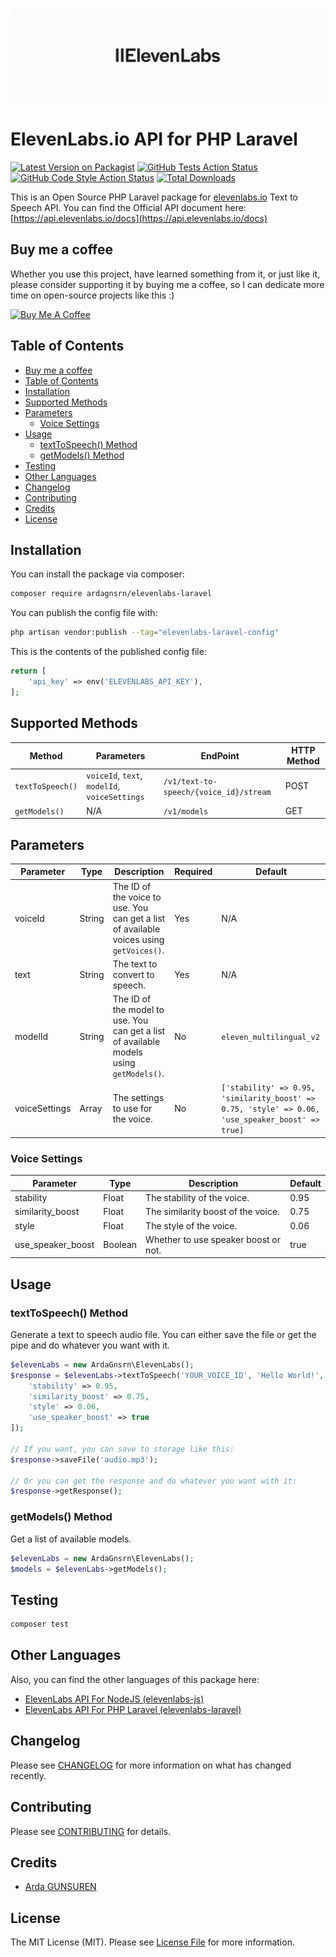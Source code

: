 ![elevenlabs-js](https://raw.githubusercontent.com/ardagnsrn/elevenlabs-js/master/banner.png)

ElevenLabs.io API for PHP Laravel
============
[![Latest Version on Packagist](https://img.shields.io/packagist/v/ardagnsrn/elevenlabs-laravel.svg?style=flat-square)](https://packagist.org/packages/ardagnsrn/elevenlabs-laravel)
[![GitHub Tests Action Status](https://img.shields.io/github/actions/workflow/status/ardagnsrn/elevenlabs-laravel/run-tests.yml?branch=main&label=tests&style=flat-square)](https://github.com/ardagnsrn/elevenlabs-laravel/actions?query=workflow%3Arun-tests+branch%3Amain)
[![GitHub Code Style Action Status](https://img.shields.io/github/actions/workflow/status/ardagnsrn/elevenlabs-laravel/fix-php-code-style-issues.yml?branch=main&label=code%20style&style=flat-square)](https://github.com/ardagnsrn/elevenlabs-laravel/actions?query=workflow%3A"Fix+PHP+code+style+issues"+branch%3Amain)
[![Total Downloads](https://img.shields.io/packagist/dt/ardagnsrn/elevenlabs-laravel.svg?style=flat-square)](https://packagist.org/packages/ardagnsrn/elevenlabs-laravel)

This is an Open Source PHP Laravel package for [elevenlabs.io](https://elevenlabs.io) Text to Speech API. You can
find the Official API document here: [https://api.elevenlabs.io/docs](https://api.elevenlabs.io/docs)

## Buy me a coffee

Whether you use this project, have learned something from it, or just like it, please consider supporting it by buying
me a coffee, so I can dedicate more time on open-source projects like this :)

<a href="https://www.buymeacoffee.com/ardagnsrn" target="_blank"><img src="https://www.buymeacoffee.com/assets/img/custom_images/orange_img.png" alt="Buy Me A Coffee" style="height: auto !important;width: auto !important;" ></a>

## Table of Contents

- [Buy me a coffee](#buy-me-a-coffee)
- [Table of Contents](#table-of-contents)
- [Installation](#installation)
- [Supported Methods](#supported-methods)
- [Parameters](#parameters)
  - [Voice Settings](#voice-settings)
- [Usage](#usage)
  - [textToSpeech() Method](#texttospeech-method)
  - [getModels() Method](#getmodels-method)
- [Testing](#testing)
- [Other Languages](#other-languages)
- [Changelog](#changelog)
- [Contributing](#contributing)
- [Credits](#credits)
- [License](#license)

## Installation

You can install the package via composer:

```bash
composer require ardagnsrn/elevenlabs-laravel
```

You can publish the config file with:

```bash
php artisan vendor:publish --tag="elevenlabs-laravel-config"
```

This is the contents of the published config file:

```php
return [
    'api_key' => env('ELEVENLABS_API_KEY'),
];
```

## Supported Methods

| Method           | Parameters                                    | EndPoint                               | HTTP Method |
|------------------|-----------------------------------------------|----------------------------------------|-------------|
| `textToSpeech()` | `voiceId`, `text`, `modelId`, `voiceSettings` | `/v1/text-to-speech/{voice_id}/stream` | POST        |
| `getModels()`    | N/A                                           | `/v1/models`                           | GET         |

## Parameters

| Parameter     | Type   | Description                                                                             | Required | Default                                                                                           |
|---------------|--------|-----------------------------------------------------------------------------------------|----------|---------------------------------------------------------------------------------------------------|
| voiceId       | String | The ID of the voice to use. You can get a list of available voices using `getVoices()`. | Yes      | N/A                                                                                               |
| text          | String | The text to convert to speech.                                                          | Yes      | N/A                                                                                               |
| modelId       | String | The ID of the model to use. You can get a list of available models using `getModels()`. | No       | `eleven_multilingual_v2`                                                                          |
| voiceSettings | Array  | The settings to use for the voice.                                                      | No       | `['stability' => 0.95, 'similarity_boost' => 0.75, 'style' => 0.06, 'use_speaker_boost' => true]` |

### Voice Settings

| Parameter         | Type    | Description                          | Default |
|-------------------|---------|--------------------------------------|---------|
| stability         | Float   | The stability of the voice.          | 0.95    |
| similarity_boost  | Float   | The similarity boost of the voice.   | 0.75    |
| style             | Float   | The style of the voice.              | 0.06    |
| use_speaker_boost | Boolean | Whether to use speaker boost or not. | true    |

## Usage

### textToSpeech() Method
Generate a text to speech audio file. You can either save the file or get the pipe and do whatever you want with it.
```php
$elevenLabs = new ArdaGnsrn\ElevenLabs();
$response = $elevenLabs->textToSpeech('YOUR_VOICE_ID', 'Hello World!', 'eleven_multilingual_v2', [
    'stability' => 0.95, 
    'similarity_boost' => 0.75, 
    'style' => 0.06, 
    'use_speaker_boost' => true
]);

// If you want, you can save to storage like this:
$response->saveFile('audio.mp3');

// Or you can get the response and do whatever you want with it:
$response->getResponse();
```

### getModels() Method
Get a list of available models.
```php
$elevenLabs = new ArdaGnsrn\ElevenLabs();
$models = $elevenLabs->getModels();
```

## Testing

```bash
composer test
```

## Other Languages
Also, you can find the other languages of this package here:
- [ElevenLabs API For NodeJS (elevenlabs-js)](https://github.com/ArdaGnsrn/elevenlabs-js)
- [ElevenLabs API For PHP Laravel (elevenlabs-laravel)](https://github.com/ArdaGnsrn/elevenlabs-laravel)

## Changelog

Please see [CHANGELOG](CHANGELOG.md) for more information on what has changed recently.

## Contributing

Please see [CONTRIBUTING](CONTRIBUTING.md) for details.

## Credits
- [Arda GUNSUREN](https://github.com/ArdaGnsrn)

## License

The MIT License (MIT). Please see [License File](LICENSE.md) for more information.
